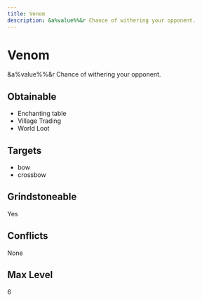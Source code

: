 ```yaml
---
title: Venom
description: &a%value%%&r Chance of withering your opponent.
---
```

# Venom
&a%value%%&r Chance of withering your opponent.
## Obtainable
- Enchanting table
- Village Trading
- World Loot
## Targets
- bow
 - crossbow
## Grindstoneable
Yes
## Conflicts
None
## Max Level
6
